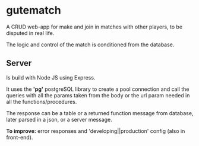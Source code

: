 # gutematch
A CRUD web-app for make and join in matches with other players, to be disputed in real life.

The logic and control of the match is conditioned from the database.

## Server
Is build with Node JS using Express.

It uses the **'pg'** postgreSQL library to create a pool connection and call the queries with all the params taken from the body or the url param needed in all the functions/procedures.

The response can be a table or a returned function message from database, later parsed in a json, or a server message.


**To improve:** error responses and 'developing||production' config (also in front-end).